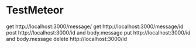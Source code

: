 # TestMeteor



get http://localhost:3000/message/
get http://localhost:3000/message/id
post http://localhost:3000/id and body.message
put http://localhost:3000/id and body.message
delete http://localhost:3000/id
